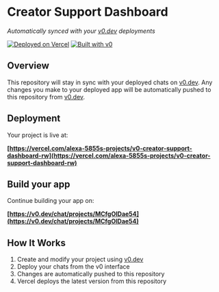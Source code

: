 # Creator Support Dashboard

*Automatically synced with your [v0.dev](https://v0.dev) deployments*

[![Deployed on Vercel](https://img.shields.io/badge/Deployed%20on-Vercel-black?style=for-the-badge&logo=vercel)](https://vercel.com/alexa-5855s-projects/v0-creator-support-dashboard-rw)
[![Built with v0](https://img.shields.io/badge/Built%20with-v0.dev-black?style=for-the-badge)](https://v0.dev/chat/projects/MCfgOlDae54)

## Overview

This repository will stay in sync with your deployed chats on [v0.dev](https://v0.dev).
Any changes you make to your deployed app will be automatically pushed to this repository from [v0.dev](https://v0.dev).

## Deployment

Your project is live at:

**[https://vercel.com/alexa-5855s-projects/v0-creator-support-dashboard-rw](https://vercel.com/alexa-5855s-projects/v0-creator-support-dashboard-rw)**

## Build your app

Continue building your app on:

**[https://v0.dev/chat/projects/MCfgOlDae54](https://v0.dev/chat/projects/MCfgOlDae54)**

## How It Works

1. Create and modify your project using [v0.dev](https://v0.dev)
2. Deploy your chats from the v0 interface
3. Changes are automatically pushed to this repository
4. Vercel deploys the latest version from this repository
